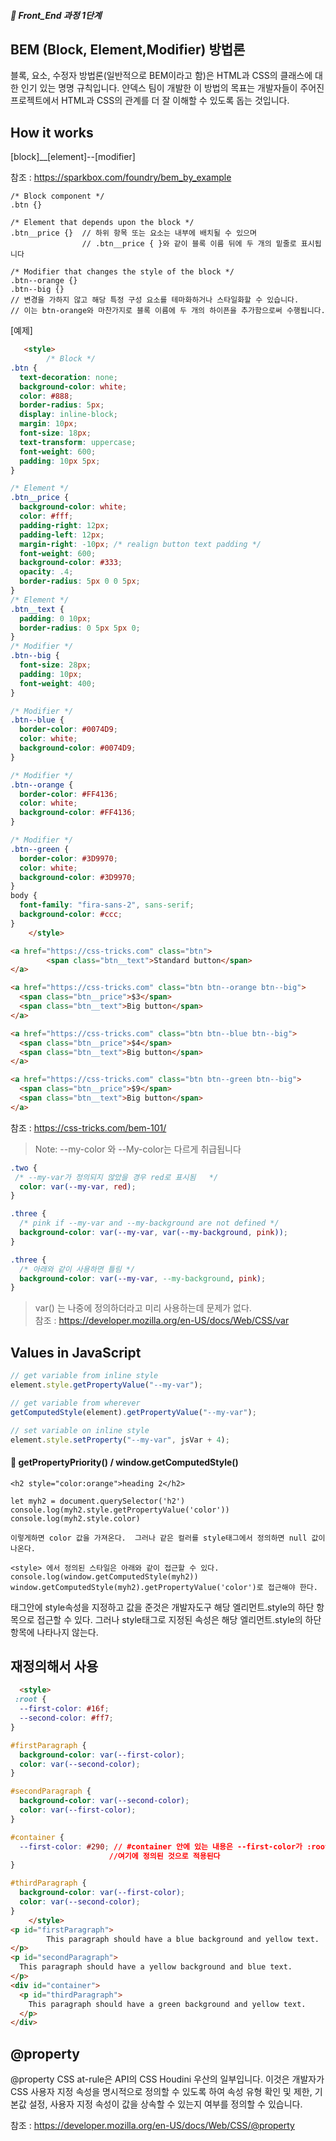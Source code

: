 ##### 🍑  Front_End 과정 1단계 

## BEM (Block, Element,Modifier) 방법론
블록, 요소, 수정자 방법론(일반적으로 BEM이라고 함)은 HTML과 CSS의 클래스에 대한 인기 있는 명명 규칙입니다. 얀덱스 팀이 개발한 이 방법의 목표는 개발자들이 주어진 프로젝트에서 HTML과 CSS의 관계를 더 잘 이해할 수 있도록 돕는 것입니다.

## How it works
[block]__[element]--[modifier]   

참조 : https://sparkbox.com/foundry/bem_by_example    

```
/* Block component */
.btn {}

/* Element that depends upon the block */ 
.btn__price {}  // 하위 항목 또는 요소는 내부에 배치될 수 있으며
                // .btn__price { }와 같이 블록 이름 뒤에 두 개의 밑줄로 표시됩니다

/* Modifier that changes the style of the block */ 
.btn--orange {}  
.btn--big {} 
// 변경을 가하지 않고 해당 특정 구성 요소를 테마화하거나 스타일화할 수 있습니다.
// 이는 btn-orange와 마찬가지로 블록 이름에 두 개의 하이픈을 추가함으로써 수행됩니다.
```

[예제]

```html
   <style>
        /* Block */
.btn {
  text-decoration: none;
  background-color: white;
  color: #888;
  border-radius: 5px;
  display: inline-block;
  margin: 10px;
  font-size: 18px;
  text-transform: uppercase;
  font-weight: 600;
  padding: 10px 5px;
}

/* Element */
.btn__price {
  background-color: white;
  color: #fff;
  padding-right: 12px;
  padding-left: 12px;
  margin-right: -10px; /* realign button text padding */
  font-weight: 600;
  background-color: #333;
  opacity: .4;
  border-radius: 5px 0 0 5px;
}
/* Element */
.btn__text {
  padding: 0 10px;
  border-radius: 0 5px 5px 0;
}
/* Modifier */
.btn--big {
  font-size: 28px;
  padding: 10px;
  font-weight: 400;
}

/* Modifier */
.btn--blue {
  border-color: #0074D9;
  color: white;
  background-color: #0074D9;
}

/* Modifier */
.btn--orange {
  border-color: #FF4136;
  color: white;
  background-color: #FF4136;
}

/* Modifier */
.btn--green {
  border-color: #3D9970;
  color: white;
  background-color: #3D9970;
}
body {
  font-family: "fira-sans-2", sans-serif;
  background-color: #ccc;
}
    </style>

<a href="https://css-tricks.com" class="btn">
        <span class="btn__text">Standard button</span>
</a>

<a href="https://css-tricks.com" class="btn btn--orange btn--big">
  <span class="btn__price">$3</span>
  <span class="btn__text">Big button</span>
</a>

<a href="https://css-tricks.com" class="btn btn--blue btn--big">
  <span class="btn__price">$4</span>
  <span class="btn__text">Big button</span>
</a>

<a href="https://css-tricks.com" class="btn btn--green btn--big">
  <span class="btn__price">$9</span>
  <span class="btn__text">Big button</span>
</a>

```

참조 : https://css-tricks.com/bem-101/
> Note: --my-color 와 --My-color는 다르게 취급됩니다

```css
.two {
 /* --my-var가 정의되지 않았을 경우 red로 표시됨   */
  color: var(--my-var, red);  
}

.three {
  /* pink if --my-var and --my-background are not defined */
  background-color: var(--my-var, var(--my-background, pink));
}

.three {
  /* 아래와 같이 사용하면 틀림 */
  background-color: var(--my-var, --my-background, pink);
}

```

> var() 는 나중에 정의하더라고 미리 사용하는데 문제가 없다.    
참조 : https://developer.mozilla.org/en-US/docs/Web/CSS/var



## Values in JavaScript

```js
// get variable from inline style
element.style.getPropertyValue("--my-var");

// get variable from wherever
getComputedStyle(element).getPropertyValue("--my-var");

// set variable on inline style
element.style.setProperty("--my-var", jsVar + 4);

```

#### 🍎 getPropertyPriority() / window.getComputedStyle() 

```   
<h2 style="color:orange">heading 2</h2>

let myh2 = document.querySelector('h2')
console.log(myh2.style.getPropertyValue('color'))
console.log(myh2.style.color)

이렇게하면 color 값을 가져온다.  그러나 같은 컬러를 style태그에서 정의하면 null 값이 나온다.

<style> 에서 정의된 스타일은 아래와 같이 접근할 수 있다.
console.log(window.getComputedStyle(myh2))  
window.getComputedStyle(myh2).getPropertyValue('color')로 접근해야 한다.

```

태그안에 style속성을 지정하고 값을 준것은 개발자도구 해당 엘리먼트.style의 하단 항목으로 접근할 수 있다. 그러나 style태그로 지정된 속성은 해당 엘리먼트.style의 하단 항목에 나타나지 않는다.  




## 재정의해서 사용
```html
  <style>
 :root {
  --first-color: #16f;
  --second-color: #ff7;
}

#firstParagraph {
  background-color: var(--first-color);
  color: var(--second-color);
}

#secondParagraph {
  background-color: var(--second-color);
  color: var(--first-color);
}

#container {
  --first-color: #290; // #container 안에 있는 내용은 --first-color가 :root 에 있는 것을 따르지 않고
                      //여기에 정의된 것으로 적용된다
}

#thirdParagraph {
  background-color: var(--first-color);
  color: var(--second-color);
}
    </style>
<p id="firstParagraph">
        This paragraph should have a blue background and yellow text.
</p>
<p id="secondParagraph">
  This paragraph should have a yellow background and blue text.
</p>
<div id="container">
  <p id="thirdParagraph">
    This paragraph should have a green background and yellow text.
  </p>
</div>
```

## @property
@property CSS at-rule은 API의 CSS Houdini 우산의 일부입니다. 이것은 개발자가 CSS 사용자 지정 속성을 명시적으로 정의할 수 있도록 하여 속성 유형 확인 및 제한, 기본값 설정, 사용자 지정 속성이 값을 상속할 수 있는지 여부를 정의할 수 있습니다.

참조 : https://developer.mozilla.org/en-US/docs/Web/CSS/@property


